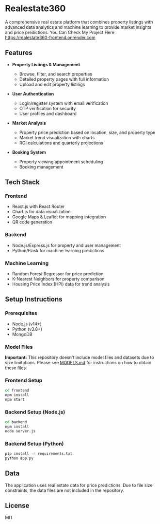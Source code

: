 # Realestate360

A comprehensive real estate platform that combines property listings with advanced data analytics and machine learning to provide market insights and price predictions.
You Can Check My Project Here : 
https://realestate360-frontend.onrender.com
## Features

- **Property Listings & Management**
  - Browse, filter, and search properties
  - Detailed property pages with full information
  - Upload and edit property listings

- **User Authentication**
  - Login/register system with email verification
  - OTP verification for security
  - User profiles and dashboard

- **Market Analysis**
  - Property price prediction based on location, size, and property type
  - Market trend visualization with charts
  - ROI calculations and quarterly projections

- **Booking System**
  - Property viewing appointment scheduling
  - Booking management

## Tech Stack

### Frontend
- React.js with React Router
- Chart.js for data visualization
- Google Maps & Leaflet for mapping integration
- QR code generation

### Backend
- Node.js/Express.js for property and user management
- Python/Flask for machine learning predictions

### Machine Learning
- Random Forest Regressor for price prediction
- K-Nearest Neighbors for property comparison
- Housing Price Index (HPI) data for trend analysis

## Setup Instructions

### Prerequisites
- Node.js (v14+)
- Python (v3.8+)
- MongoDB

### Model Files
**Important:** This repository doesn't include model files and datasets due to size limitations. 
Please see [MODELS.md](MODELS.md) for instructions on how to obtain these files.

### Frontend Setup
```bash
cd frontend
npm install
npm start
```

### Backend Setup (Node.js)
```bash
cd backend
npm install
node server.js
```

### Backend Setup (Python)
```bash
pip install -r requirements.txt
python app.py
```

## Data
The application uses real estate data for price predictions. Due to file size constraints, the data files are not included in the repository.

## License
MIT
